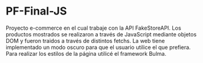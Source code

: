 # PF-Final-JS

Proyecto e-commerce en el cual trabaje con la API FakeStoreAPI. 
Los productos mostrados se realizaron a través de JavaScript mediante objetos DOM y fueron traidos a través de distintos fetchs.
La web tiene implementado un modo oscuro para que el usuario utilice el que prefiera.
Para realizar los estilos de la página utilicé el framework Bulma.
